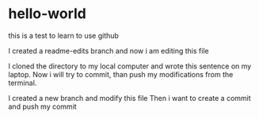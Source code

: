 # hello-world
this is a test to learn to use github

I created a readme-edits branch and now i am editing this file

I cloned the directory to my local computer and wrote this sentence on my laptop.
Now i will try to commit, than push my modifications from the terminal.

I created a new branch and modify this file
Then i want to create a commit and push my commit
